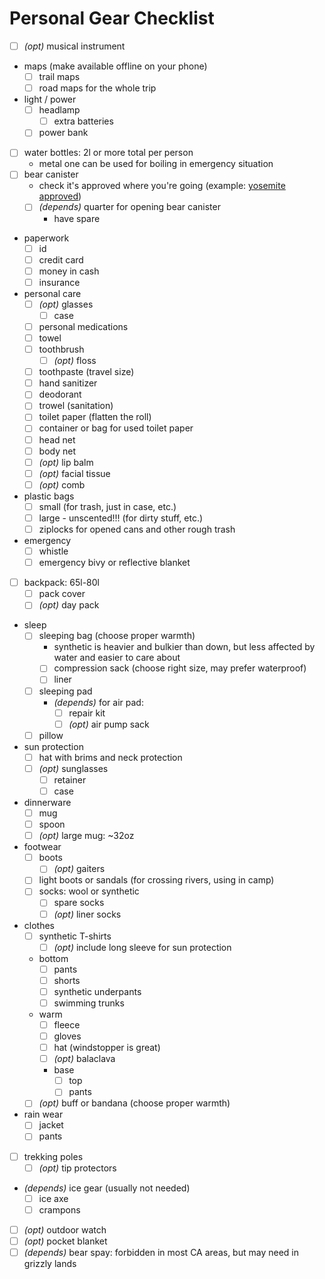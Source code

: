 # Personal Gear Checklist

- [ ] _(opt)_ musical instrument
- maps (make available offline on your phone)
  - [ ] trail maps
  - [ ] road maps for the whole trip
- light / power
  - [ ] headlamp
    - [ ] extra batteries
  - [ ] power bank
- [ ] water bottles: 2l or more total per person
  - metal one can be used for boiling in emergency situation
- [ ] bear canister
  - check it's approved where you're going (example: [yosemite approved](https://www.nps.gov/yose/planyourvisit/containers.htm))
  - [ ] _(depends)_ quarter for opening bear canister
    - have spare
- paperwork
  - [ ] id
  - [ ] credit card
  - [ ] money in cash
  - [ ] insurance
- personal care
  - [ ] _(opt)_ glasses
    - [ ] case
  - [ ] personal medications
  - [ ] towel
  - [ ] toothbrush
    - [ ] _(opt)_ floss
  - [ ] toothpaste (travel size)
  - [ ] hand sanitizer
  - [ ] deodorant
  - [ ] trowel (sanitation)
  - [ ] toilet paper (flatten the roll)
  - [ ] container or bag for used toilet paper
  - [ ] head net
  - [ ] body net
  - [ ] _(opt)_ lip balm
  - [ ] _(opt)_ facial tissue
  - [ ] _(opt)_ comb
- plastic bags
  - [ ] small (for trash, just in case, etc.)
  - [ ] large - unscented!!! (for dirty stuff, etc.)
  - [ ] ziplocks for opened cans and other rough trash
- emergency
  - [ ] whistle
  - [ ] emergency bivy or reflective blanket
- [ ] backpack: 65l-80l
  - [ ] pack cover
  - [ ] _(opt)_ day pack
- sleep
  - [ ] sleeping bag (choose proper warmth)
    - synthetic is heavier and bulkier than down, but less affected by water and easier to care about
    - [ ] compression sack (choose right size, may prefer waterproof)
    - [ ] liner
  - [ ] sleeping pad
    - _(depends)_ for air pad:
      - [ ] repair kit
      - [ ] _(opt)_ air pump sack
  - [ ] pillow
- sun protection
  - [ ] hat with brims and neck protection
  - [ ] _(opt)_ sunglasses
    - [ ] retainer
    - [ ] case
- dinnerware
  - [ ] mug
  - [ ] spoon
  - [ ] _(opt)_ large mug: ~32oz
- footwear
  - [ ] boots
    - [ ] _(opt)_ gaiters
  - [ ] light boots or sandals (for crossing rivers, using in camp)
  - [ ] socks: wool or synthetic
    - [ ] spare socks
    - [ ] _(opt)_ liner socks
- clothes
  - [ ] synthetic T-shirts
      - [ ] _(opt)_ include long sleeve for sun protection
  - bottom
    - [ ] pants
    - [ ] shorts
    - [ ] synthetic underpants
    - [ ] swimming trunks
  - warm
    - [ ] fleece
    - [ ] gloves
    - [ ] hat (windstopper is great)
    - [ ] _(opt)_ balaclava
    - base
      - [ ] top
      - [ ] pants
  - [ ] _(opt)_ buff or bandana (choose proper warmth)
- rain wear
  - [ ] jacket
  - [ ] pants
- [ ] trekking poles
  - [ ] _(opt)_ tip protectors
- _(depends)_ ice gear (usually not needed)
  - [ ] ice axe
  - [ ] crampons
- [ ] _(opt)_ outdoor watch
- [ ] _(opt)_ pocket blanket
- [ ] _(depends)_ bear spay: forbidden in most CA areas, but may need in grizzly lands
